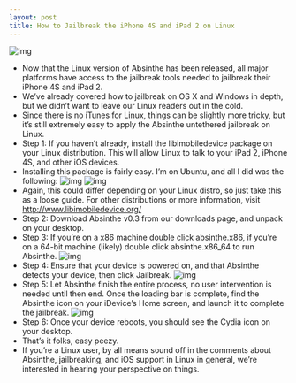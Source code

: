 ```yaml
---
layout: post
title: How to Jailbreak the iPhone 4S and iPad 2 on Linux
---
```

![img](http://media.idownloadblog.com/wp-content/uploads/2012/01/Absinthe-Linux.png)
* Now that the Linux version of Absinthe has been released, all major platforms have access to the jailbreak tools needed to jailbreak their iPhone 4S and iPad 2.
* We’ve already covered how to jailbreak on OS X and Windows in depth, but we didn’t want to leave our Linux readers out in the cold.
* Since there is no iTunes for Linux, things can be slightly more tricky, but it’s still extremely easy to apply the Absinthe untethered jailbreak on Linux.
* Step 1: If you haven’t already, install the libimobiledevice package on your Linux distribution. This will allow Linux to talk to your iPad 2, iPhone 4S, and other iOS devices.
* Installing this package is fairly easy. I’m on Ubuntu, and all I did was the following:
![img](http://media.idownloadblog.com/wp-content/uploads/2012/01/Linux-Absinthe-Updates.jpg)
![img](http://media.idownloadblog.com/wp-content/uploads/2012/01/LInux-Ubuntu-Software-Update.jpg)
* Again, this could differ depending on your Linux distro, so just take this as a loose guide. For other distributions or more information, visit http://www.libimobiledevice.org/
* Step 2: Download Absinthe v0.3 from our downloads page, and unpack on your desktop.
* Step 3: If you’re on a x86 machine double click absinthe.x86, if you’re on a 64-bit machine (likely) double click absinthe.x86_64 to run Absinthe.
![img](http://media.idownloadblog.com/wp-content/uploads/2012/01/Absinthe-x86-64.jpg)
* Step 4: Ensure that your device is powered on, and that Absinthe detects your device, then click Jailbreak.
![img](http://media.idownloadblog.com/wp-content/uploads/2012/01/Linux-Absinthe-GUI-detect.jpg)
* Step 5: Let Absinthe finish the entire process, no user intervention is needed until then end. Once the loading bar is complete, find the Absinthe icon on your iDevice’s Home screen, and launch it to complete the jailbreak.
![img](http://media.idownloadblog.com/wp-content/uploads/2012/01/Linux-Absinthe-Jailbreak-Complete.jpg)
* Step 6: Once your device reboots, you should see the Cydia icon on your desktop.
* That’s it folks, easy peezy.
* If you’re a Linux user, by all means sound off in the comments about Absinthe, jailbreaking, and iOS support in Linux in general, we’re interested in hearing your perspective on things.

